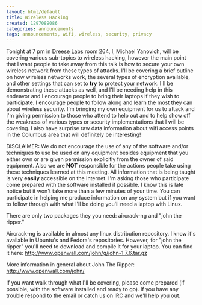 ```yaml
---
layout: html/default
title: Wireless Hacking
created: 1297089086
categories: announcements
tags: announcements, wifi, wireless, security, privacy
---
```

Tonight at 7 pm in [Dreese Labs](http://www.osu.edu/map/building.php?building=279) room 264, I, Michael Yanovich, will be covering various sub-topics to wireless hacking, however the main point that I want people to take away from this talk is how to secure your own wireless network from these types of attacks. I'll be covering a brief outline on how wireless networks work, the several types of encryption available, and other settings that can set to **try** to protect your network. I'll be demonstrating these attacks as well, and I'll be needing help in this endeavor and I encourage people to bring their laptops if they wish to participate. I encourage people to follow along and learn the most they can about wireless security. I'm bringing my own equipment for us to attack and I'm giving permission to those who attend to help out and to help show off the weakness of various types or security implementations that I will be covering. I also have surprise raw data information about wifi access points in the Columbus area that will definitely be interesting!

DISCLAIMER: We do not encourage the use of any of the software and/or techniques to use be used on any equipment besides equipment that you either own or are given permission explicitly from the owner of said equipment. Also we are **NOT** responsible for the actions people take using these techniques learned at this meeting. All information that is being taught is very **easily** accessible on the Internet. I'm asking those who participate come prepared with the software installed if possible. I know this is late notice but it won't take more than a few minutes of your time. You can participate in helping me produce information on any system but if you want to follow through with what I'll be doing you'll need a laptop with Linux.

There are only two packages they you need: aircrack-ng and "john the ripper."

Aircrack-ng is available in almost any linux distribution repository. I know it's available in Ubuntu's and Fedora's repositories. However, for "john the ripper" you'll need to download and compile it for your laptop. You can find it here: http://www.openwall.com/john/g/john-1.7.6.tar.gz

More information in general about John The Ripper: http://www.openwall.com/john/

If you want walk through what I'll be covering, please come prepared (if possible, with the software installed and ready to go). If you have any trouble respond to the email or catch us on IRC and we'll help you out.
